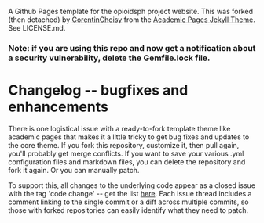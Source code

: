 A Github Pages template for the opioidsph project website. This was forked (then detached) by [CorentinChoisy](https://github.com/corentinchoisy) from the [Academic Pages Jekyll Theme](https://academicpages.github.io/). See LICENSE.md.

### Note: if you are using this repo and now get a notification about a security vulnerability, delete the Gemfile.lock file. 

# Changelog -- bugfixes and enhancements

There is one logistical issue with a ready-to-fork template theme like academic pages that makes it a little tricky to get bug fixes and updates to the core theme. If you fork this repository, customize it, then pull again, you'll probably get merge conflicts. If you want to save your various .yml configuration files and markdown files, you can delete the repository and fork it again. Or you can manually patch. 

To support this, all changes to the underlying code appear as a closed issue with the tag 'code change' -- get the list [here](https://github.com/academicpages/academicpages.github.io/issues?q=is%3Aclosed%20is%3Aissue%20label%3A%22code%20change%22%20). Each issue thread includes a comment linking to the single commit or a diff across multiple commits, so those with forked repositories can easily identify what they need to patch.
